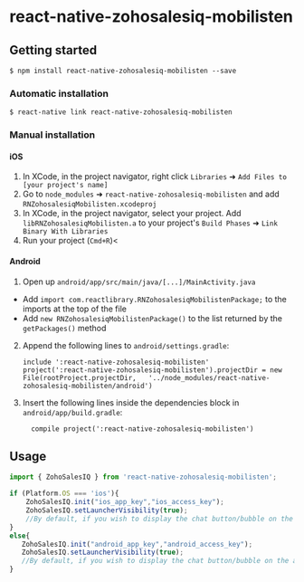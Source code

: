 
# react-native-zohosalesiq-mobilisten

## Getting started

`$ npm install react-native-zohosalesiq-mobilisten --save`

### Automatic installation

`$ react-native link react-native-zohosalesiq-mobilisten`

### Manual installation

#### iOS

1. In XCode, in the project navigator, right click `Libraries` ➜ `Add Files to [your project's name]`
2. Go to `node_modules` ➜ `react-native-zohosalesiq-mobilisten` and add `RNZohosalesiqMobilisten.xcodeproj`
3. In XCode, in the project navigator, select your project. Add `libRNZohosalesiqMobilisten.a` to your project's `Build Phases` ➜ `Link Binary With Libraries`
4. Run your project (`Cmd+R`)<

#### Android

1. Open up `android/app/src/main/java/[...]/MainActivity.java`
  - Add `import com.reactlibrary.RNZohosalesiqMobilistenPackage;` to the imports at the top of the file
  - Add `new RNZohosalesiqMobilistenPackage()` to the list returned by the `getPackages()` method
2. Append the following lines to `android/settings.gradle`:
  	```
  	include ':react-native-zohosalesiq-mobilisten'
  	project(':react-native-zohosalesiq-mobilisten').projectDir = new File(rootProject.projectDir, 	'../node_modules/react-native-zohosalesiq-mobilisten/android')
  	```
3. Insert the following lines inside the dependencies block in `android/app/build.gradle`:
  	```
      compile project(':react-native-zohosalesiq-mobilisten')
  	```

## Usage
```javascript
import { ZohoSalesIQ } from 'react-native-zohosalesiq-mobilisten';

if (Platform.OS === 'ios'){
    ZohoSalesIQ.init("ios_app_key","ios_access_key");
    ZohoSalesIQ.setLauncherVisibility(true);
    //By default, if you wish to display the chat button/bubble on the application, then use .setLauncherVisibility() API.
}
else{
   ZohoSalesIQ.init("android_app_key","android_access_key");
   ZohoSalesIQ.setLauncherVisibility(true);
   //By default, if you wish to display the chat button/bubble on the application, then use .setLauncherVisibility() API.
}
```
